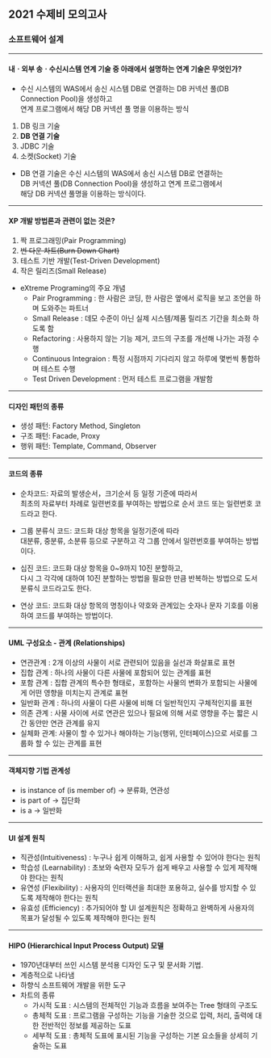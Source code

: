 ## 2021 수제비 모의고사

### 소프트웨어 설계
<hr/>

####  내ㆍ외부 송ㆍ수신시스템 연계 기술 중 아래에서 설명하는 연계 기술은 무엇인가?
- 수신 시스템의 WAS에서 송신 시스템 DB로 연결하는 DB 커넥션 풀(DB Connection Pool)을 생성하고   
  연계 프로그램에서 해당 DB 커넥션 풀 명을 이용하는 방식

1. DB 링크 기술 
2. __DB 연결 기술__
3. JDBC 기술 
4. 소켓(Socket) 기술

- DB 연결 기술은 수신 시스템의 WAS에서 송신 시스템 DB로 연결하는   
  DB 커넥션 풀(DB Connection Pool)을 생성하고 연계 프로그램에서   
  해당 DB 커넥션 풀명을 이용하는 방식이다. 
<hr/>

#### XP 개발 방법론과 관련이 없는 것은?
1. 짝 프로그래밍(Pair Programming)
2. ~~번 다운 차트(Burn Down Chart)~~
3. 테스트 기반 개발(Test-Driven Development)
4. 작은 릴리즈(Small Release)
  
- eXtreme Programing의 주요 개념
  - Pair Programming : 한 사람은 코딩, 한 사람은 옆에서 로직을 보고 조언을 하며 도와주는 파트너
  - Small Release : 데모 수준이 아닌 실제 시스템/제품 릴리즈 기간을 최소화 하도록 함
  - Refactoring : 사용하지 않는 기능 제거, 코드의 구조를 개선해 나가는 과정 수행
  - Continuous Integraion : 특정 시점까지 기다리지 않고 하루에 몇번씩 통합하며 테스트 수행
  - Test Driven Development : 먼저 테스트 프로그램을 개발함
<hr/>

#### 디자인 패턴의 종류
- 생성 패턴: Factory Method, Singleton
- 구조 패턴: Facade, Proxy
- 행위 패턴: Template, Command, Observer

<hr/>

#### 코드의 종류
- 순차코드: 자료의 발생순서，크기순서 등 일정 기준에 따라서   
  최초의 자료부터 차례로 일련번호를 부여하는 방법으로 순서 코드 또는 일련번호 코드라고 한다. 
  
- 그룹 분류식 코드: 코드화 대상 항목을 일정기준에 따라   
  대분류, 중분류, 소분류 등으로 구분하고 각 그룹 안에서 일련번호를 부여하는 방법이다.   
  
- 십진 코드: 코드화 대상 항목을 0~9까지 10진 분할하고,   
  다시 그 각각에 대하여 10진 분할하는 방법을 필요한 만큼 반복하는 방법으로 도서 분류식 코드라고도 한다. 
  
- 연상 코드: 코드화 대상 항목의 명칭이나 약호와 관계있는 숫자나 문자 기호를 이용하여 코드를 부여하는 방법이다.

<hr/>

#### UML 구성요소 - 관계 (Relationships)

- 연관관계 : 2개 이상의 사물이 서로 관련되어 있음을 실선과 화살표로 표현
- 집합 관계 :  하나의 사물이 다른 사물에 포함되어 있는 관계를 표현
- 포함 관계 : 집합 관계의 특수한 형태로，포함하는 사물의 변화가 포함되는 사물에게 어떤 영향을 미치는지 관계로 표현
- 일반화 관계 : 하나의 사물이 다른 사물에 비해 더 일반적인지 구체적인지를 표현
- 의존 관계 : 사물 사이에 서로 연관은 있으나 필요에 의해 서로 영향을 주는 짧은 시간 동안만 연관 관계를 유지 
- 실체화 관계: 사물이 할 수 있거나 해야하는 기능(행위, 인터페이스)으로 서로를 그룹화 할 수 있는 관계를 표현

<hr/>

#### 객체지향 기법 관계성

- is instance of (is member of) -> 분류화, 연관성
- is part of -> 집단화
- is a -> 일반화

<hr/>

#### UI 설계 원칙

- 직관성(Intuitiveness) : 누구나 쉽게 이해하고, 쉽게 사용할 수 있어야 한다는 원칙
- 학습성 (Learnability) : 초보와 숙련자 모두가 쉽게 배우고 사용할 수 있게 제작해야 한다는 원칙
- 유연성 (Flexibility) : 사용자의 인터랙션을 최대한 포용하고, 실수를 방지할 수 있도록 제작해야 한다는 원칙
- 유효성 (Efficiency) : 추가되어야 할 UI 설계원칙은 정확하고 완벽하게 사용자의 목표가 달성될 수 있도록 제작해야 한다는 원칙

<hr/>

#### HIPO (Hierarchical Input Process Output) 모델
- 1970년대부터 쓰인 시스템 분석용 디자인 도구 및 문서화 기법. 
- 계층적으로 나타냄
- 하향식 소프트웨어 개발을 위한 도구
- 차트의 종류
  - 가시적 도표 : 시스템의 전체적인 기능과 흐름을 보여주는 Tree 형태의 구조도
  - 총체적 도표 : 프로그램을 구성하는 기능을 기술한 것으로 입력, 처리, 출력에 대한 전반적인 정보를 제공하는 도표
  - 세부적 도표 : 총체적 도표에 표시된 기능을 구성하는 기본 요소들을 상세히 기술하는 도표


























